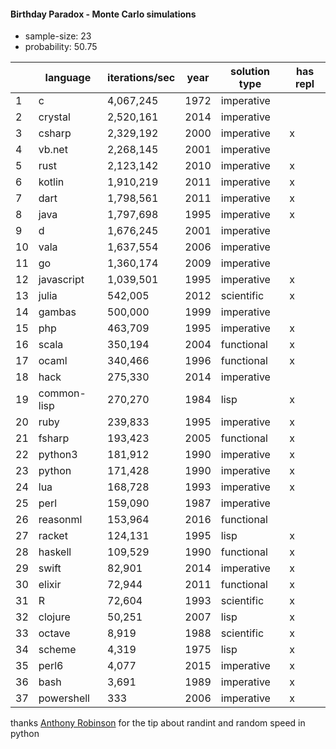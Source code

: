 #### Birthday Paradox - Monte Carlo simulations

* sample-size: 23
* probability: 50.75

| | language | iterations/sec | year | solution type | has repl |
|--| -- | -- | -- | -- | -- |
1|c|4,067,245|1972|imperative|
2|crystal|2,520,161|2014|imperative|
3|csharp|2,329,192|2000|imperative|x
4|vb.net|2,268,145|2001|imperative|
5|rust|2,123,142|2010|imperative|x
6|kotlin|1,910,219|2011|imperative|x
7|dart|1,798,561|2011|imperative|x
8|java|1,797,698|1995|imperative|x
9|d|1,676,245|2001|imperative|
10|vala|1,637,554|2006|imperative|
11|go|1,360,174|2009|imperative|
12|javascript|1,039,501|1995|imperative|x
13|julia|542,005|2012|scientific|x
14|gambas|500,000|1999|imperative|
15|php|463,709|1995|imperative|x
16|scala|350,194|2004|functional|x
17|ocaml|340,466|1996|functional|x
18|hack|275,330|2014|imperative|
19|common-lisp|270,270|1984|lisp|x
20|ruby|239,833|1995|imperative|x
21|fsharp|193,423|2005|functional|x
22|python3|181,912|1990|imperative|x
23|python|171,428|1990|imperative|x
24|lua|168,728|1993|imperative|x
25|perl|159,090|1987|imperative|
26|reasonml|153,964|2016|functional|
27|racket|124,131|1995|lisp|x
28|haskell|109,529|1990|functional|x
29|swift|82,901|2014|imperative|x
30|elixir|72,944|2011|functional|x
31|R|72,604|1993|scientific|x
32|clojure|50,251|2007|lisp|x
33|octave|8,919|1988|scientific|x
34|scheme|4,319|1975|lisp|x
35|perl6|4,077|2015|imperative|x
36|bash|3,691|1989|imperative|x
37|powershell|333|2006|imperative|x

thanks [Anthony Robinson](https://github.com/anthonycrobinson) for the tip about randint and random speed in python
